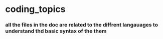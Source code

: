 ﻿# coding_topics

### all the files in the doc are related to the diffrent langauages to understand thd basic syntax of the them
